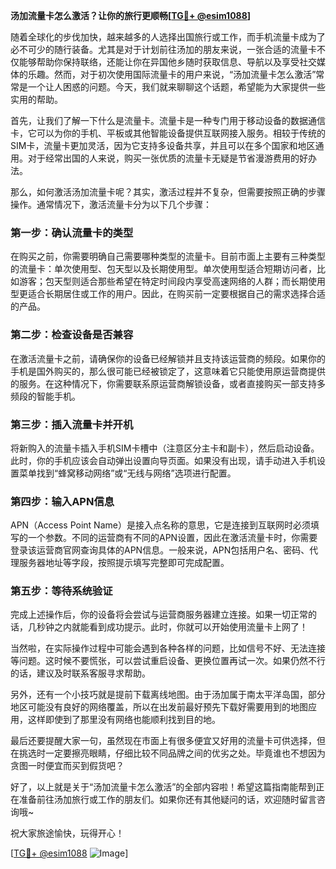 **汤加流量卡怎么激活？让你的旅行更顺畅[[TG💪+ @esim1088](https://t.me/s/esim1088)]**

随着全球化的步伐加快，越来越多的人选择出国旅行或工作，而手机流量卡成为了必不可少的随行装备。尤其是对于计划前往汤加的朋友来说，一张合适的流量卡不仅能够帮助你保持联络，还能让你在异国他乡随时获取信息、导航以及享受社交媒体的乐趣。然而，对于初次使用国际流量卡的用户来说，“汤加流量卡怎么激活”常常是一个让人困惑的问题。今天，我们就来聊聊这个话题，希望能为大家提供一些实用的帮助。

首先，让我们了解一下什么是流量卡。流量卡是一种专门用于移动设备的数据通信卡，它可以为你的手机、平板或其他智能设备提供互联网接入服务。相较于传统的SIM卡，流量卡更加灵活，因为它支持多设备共享，并且可以在多个国家和地区通用。对于经常出国的人来说，购买一张优质的流量卡无疑是节省漫游费用的好办法。

那么，如何激活汤加流量卡呢？其实，激活过程并不复杂，但需要按照正确的步骤操作。通常情况下，激活流量卡分为以下几个步骤：

### 第一步：确认流量卡的类型

在购买之前，你需要明确自己需要哪种类型的流量卡。目前市面上主要有三种类型的流量卡：单次使用型、包天型以及长期使用型。单次使用型适合短期访问者，比如游客；包天型则适合那些希望在特定时间段内享受高速网络的人群；而长期使用型更适合长期居住或工作的用户。因此，在购买前一定要根据自己的需求选择合适的产品。

### 第二步：检查设备是否兼容

在激活流量卡之前，请确保你的设备已经解锁并且支持该运营商的频段。如果你的手机是国外购买的，那么很可能已经被锁定了，这意味着它只能使用原运营商提供的服务。在这种情况下，你需要联系原运营商解锁设备，或者直接购买一部支持多频段的智能手机。

### 第三步：插入流量卡并开机

将新购入的流量卡插入手机SIM卡槽中（注意区分主卡和副卡），然后启动设备。此时，你的手机应该会自动弹出设置向导页面。如果没有出现，请手动进入手机设置菜单找到“蜂窝移动网络”或“无线与网络”选项进行配置。

### 第四步：输入APN信息

APN（Access Point Name）是接入点名称的意思，它是连接到互联网时必须填写的一个参数。不同的运营商有不同的APN设置，因此在激活流量卡时，你需要登录该运营商官网查询具体的APN信息。一般来说，APN包括用户名、密码、代理服务器地址等字段，按照提示填写完整即可完成配置。

### 第五步：等待系统验证

完成上述操作后，你的设备将会尝试与运营商服务器建立连接。如果一切正常的话，几秒钟之内就能看到成功提示。此时，你就可以开始使用流量卡上网了！

当然啦，在实际操作过程中可能会遇到各种各样的问题，比如信号不好、无法连接等问题。这时候不要慌张，可以尝试重启设备、更换位置再试一次。如果仍然不行的话，建议及时联系客服寻求帮助。

另外，还有一个小技巧就是提前下载离线地图。由于汤加属于南太平洋岛国，部分地区可能没有良好的网络覆盖，所以在出发前最好预先下载好需要用到的地图应用，这样即使到了那里没有网络也能顺利找到目的地。

最后还要提醒大家一句，虽然现在市面上有很多便宜又好用的流量卡可供选择，但在挑选时一定要擦亮眼睛，仔细比较不同品牌之间的优劣之处。毕竟谁也不想因为贪图一时便宜而买到假货吧？

好了，以上就是关于“汤加流量卡怎么激活”的全部内容啦！希望这篇指南能帮到正在准备前往汤加旅行或工作的朋友们。如果你还有其他疑问的话，欢迎随时留言咨询哦~

祝大家旅途愉快，玩得开心！

[[TG💪+ @esim1088](https://t.me/s/esim1088) ![Image](https://i.postimg.cc/4NQfJmqS/Snipaste-2025-05-13-00-14-12.png)]